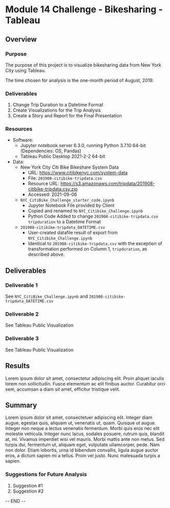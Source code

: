 # Module 14 Challenge - Bikesharing - Tableau

## Overview

### Purpose

The purpose of this project is to visualize bikesharing data from
New York City using Tableau.

The time chosen for analysis is the one-month period of August, 2019.

### Deliverables

1. Change Trip Duration to a Datetime Format
2. Create Visualizations for the Trip Analysis
3. Create a Story and Report for the Final Presentation

### Resources

- Software:
	- Jupyter notebook server 6.3.0, running Python 3.7.10 64-bit (Dependencies: OS, Pandas)
	- Tableau Public Desktop 2021-2-2 64-bit
- Data:
	- New York City Citi Bike Bikeshare System Data
	    - URL: https://www.citibikenyc.com/system-data
	    - File: `201908-citibike-tripdata.csv`
	    - Resource URL: https://s3.amazonaws.com/tripdata/201908-citibike-tripdata.csv.zip
	    - Accessed: 2021-09-06
	- `NYC_CitiBike_Challenge_starter_code.ipynb`
	    - Jupyter Notebook File provided by Client
	    - Copied and renamed to `NYC_Citibike_Challenge.ipynb`
	    - Python Code Added to change `201908-citibike-tripdata.csv` `tripduration` to a Datetime Format
	- `201908-citibike-tripdata_DATETIME.csv`
		- User-created datafile result of export from `NYC_Citibike_Challenge.ipynb`
		- Identical to `201908-citibike-tripdata.csv` with the exception of transformation performed on Column 1, `tripduration`, as described above.

## Deliverables

### Deliverable 1

See `NYC_CitiBike_Challenge.ipynb` and `201908-citibike-tripdata_DATETIME.csv`

### Deliverable 2

See Tableau Public Visualization

### Deliverable 3

See Tableau Public Visualization

## Results

Lorem ipsum dolor sit amet, consectetur adipiscing elit. Proin aliquet iaculis lorem non sollicitudin. Fusce elementum ac elit finibus auctor. Curabitur orci sem, accumsan a diam sit amet, efficitur tristique velit.

## Summary

Lorem ipsum dolor sit amet, consectetuer adipiscing elit. Integer diam augue, egestas quis, aliquam ut, venenatis ut, quam. Quisque ut augue. Integer non neque a lectus venenatis fermentum. Morbi quis eros nec elit molestie vehicula. Integer nunc lacus, sodales posuere, rutrum quis, blandit at, mi. Vivamus imperdiet wisi vel mauris. Morbi mattis ante non metus. Sed turpis dui, fermentum ut, aliquam eget, vulputate ullamcorper, pede. Nam non dolor. Etiam lobortis, urna id bibendum convallis, ligula augue auctor eros, a dictum sapien mi a tellus. Proin vel justo. Nunc malesuada turpis a sapien.

### Suggestions for Future Analysis

1. Suggestion #1
2. Suggestion #2

-- END --
